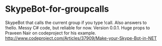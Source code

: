 SkypeBot-for-groupcalls
=======================

SkypeBot that calls the current group if you type !call. Also answers to !hello.
Messy C# code, but reliable for now. Version 0.0.1. Huge props to Praveen Nair on codeproject for his example. http://www.codeproject.com/Articles/37909/Make-your-Skype-Bot-in-NET
